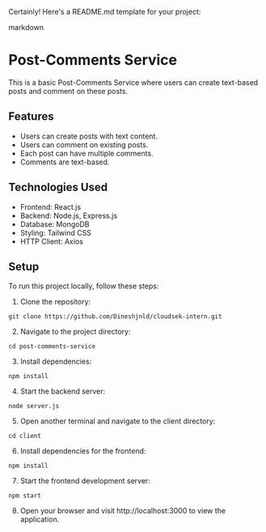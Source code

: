 Certainly! Here's a README.md template for your project:

markdown
# Post-Comments Service

This is a basic Post-Comments Service where users can create text-based posts and comment on these posts.

## Features

- Users can create posts with text content.
- Users can comment on existing posts.
- Each post can have multiple comments.
- Comments are text-based.

## Technologies Used

- Frontend: React.js
- Backend: Node.js, Express.js
- Database: MongoDB
- Styling: Tailwind CSS
- HTTP Client: Axios

## Setup

To run this project locally, follow these steps:

1. Clone the repository:

```
git clone https://github.com/Dineshjnld/cloudsek-intern.git
```

2. Navigate to the project directory:

```
cd post-comments-service
```

3. Install dependencies:

```
npm install
```

4. Start the backend server:

```
node server.js
```

5. Open another terminal and navigate to the client directory:

```
cd client
```

6. Install dependencies for the frontend:

```
npm install
```

7. Start the frontend development server:

```
npm start
```

8. Open your browser and visit http://localhost:3000 to view the application.



